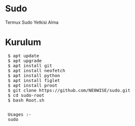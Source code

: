 # Sudo
Termux Sudo Yetkisi Alma 


# Kurulum
<pre>
 $ apt update
 $ apt upgrade
 $ apt install git
 $ apt install neofetch
 $ apt install python
 $ apt install figlet
 $ apt install proot
 $ git clone https://github.com/NE0WISE/sudo.git
 $ cd sudo-root
 $ bash Root.sh
 </pre>
 
 <pre>
 Usages :-
 sudo
 </pre>
